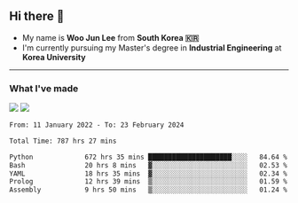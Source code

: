 ## Hi there 👋

- My name is **Woo Jun Lee** from **South Korea 🇰🇷**
- I'm currently pursuing my Master's degree in **Industrial Engineering** at **Korea University**

---

### What I've made

<a href="https://share.streamlit.io/tomtom1103/kuiai_hackathon_2022/main/JL_app.py"><img src="https://img.shields.io/badge/Journey Lee-161B22?style=for-the-badge&logo=streamlit&logoColor=FF4B4B"/></a> <a href="https://jeon-100.github.io/Dangzang/"><img src="https://img.shields.io/badge/당신을 위한 장학금, 당장!-161B22?style=for-the-badge&logo=react&logoColor=#61DAFB"/></a>

<!--START_SECTION:waka-->

```txt
From: 11 January 2022 - To: 23 February 2024

Total Time: 787 hrs 27 mins

Python             672 hrs 35 mins █████████████████████░░░░   84.64 %
Bash               20 hrs 8 mins   ▓░░░░░░░░░░░░░░░░░░░░░░░░   02.53 %
YAML               18 hrs 35 mins  ▓░░░░░░░░░░░░░░░░░░░░░░░░   02.34 %
Prolog             12 hrs 39 mins  ▒░░░░░░░░░░░░░░░░░░░░░░░░   01.59 %
Assembly           9 hrs 50 mins   ▒░░░░░░░░░░░░░░░░░░░░░░░░   01.24 %
```

<!--END_SECTION:waka-->

